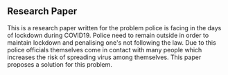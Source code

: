 ## Research Paper
This is a research paper written for the problem police is facing in the days of lockdown during COVID19. Police need to remain outside in order to maintain lockdown and penalising one's not following the law. Due to this police officials themselves come in contact with many people which increases the risk of spreading virus among themselves. This paper proposes a solution for this problem.
